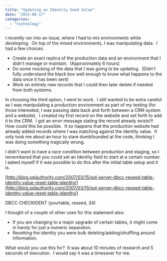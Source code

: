 ```yaml
---
title: "Updating an Identity Seed Value"
date: "2015-08-17"
categories: 
  - "technology"
---
```


I recently ran into an issue, where I had to mix environments while developing.  On top of the mixed environments, I was manipulating data.  I had a few choices:

- Create an exact replica of the production data and an environment that I didn't manage or maintain.  (Approximately 6 hours)
- Do some mocking of the data that I was going to be updating.  (Didn't fully understand the black box well enough to know what happens to the data once it has been sent)
- Work on entirely new records that I could then later delete if needed from both systems.

In choosing the third option, I went to work.  I still wanted to be extra careful as I was manipulating a production environment as part of my testing (for those interested, I was passing data back and forth between a CRM system and a website).  I created my first record on the website and set forth to add it to the CRM.  I got an error message stating the record already exists!!!  How could this be possible.  It so happens that the production website had already added records where I was matching against the identity value.  It only took me about an hour to stare dumbfounded at the code, thinking I was doing something tragically wrong.

I didn't want to have a race condition between production and staging, so I remembered that you could set an Identity field to start at a certain number.  I asked myself if it was possible to do this after the initial table setup and it is.

[http://blog.sqlauthority.com/2007/03/15/sql-server-dbcc-reseed-table-identity-value-reset-table-identity/](http://blog.sqlauthority.com/2007/03/15/sql-server-dbcc-reseed-table-identity-value-reset-table-identity/)

DBCC CHECKIDENT (yourtable, reseed, 34)

I thought of a couple of other uses for this statement also:

- If you are changing to a major upgrade of certain tables, it might come in handy for just a numeric separation.
- Resetting the identity you were bulk deleting/adding/shuffling around information.

What would you use this for?  It was about 10 minutes of research and 5 seconds of execution.  I would say it was a timesaver for me.

